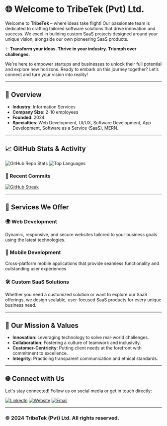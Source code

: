 # 🌐 Welcome to TribeTek (Pvt) Ltd.

Welcome to **TribeTek** – where ideas take flight! Our passionate team is dedicated to crafting tailored software solutions that drive innovation and success. We excel in building custom SaaS projects designed around your unique vision, alongside our own pioneering SaaS products.

✨ **Transform your ideas. Thrive in your industry. Triumph over challenges.**

We're here to empower startups and businesses to unlock their full potential and explore new horizons. Ready to embark on this journey together? Let’s connect and turn your vision into reality!

---

## 🚀 Overview

- **Industry**: Information Services
- **Company Size**: 2-10 employees
- **Founded**: 2024
- **Specialties**: Web Development, UI/UX, Software Development, App Development, Software as a Service (SaaS), MERN.

---

## 📈 GitHub Stats & Activity

![GitHub Repo Stats](https://github-readme-stats.vercel.app/api?username=org/tribetek-pvt-ltd&show_icons=true&theme=radical)
![Top Languages](https://github-readme-stats.vercel.app/api/top-langs/?username=org/tribetek-pvt-ltd&layout=compact&theme=radical)

### 🚀 Recent Commits
<!-- Use GitHub Actions to automatically update this section with the latest commits -->
[![GitHub Streak](https://github-readme-streak-stats.herokuapp.com/?user=TribeTek-pvt-ltd&theme=radical)](https://git.io/streak-stats)

---

## 💼 Services We Offer

### 🌍 Web Development
Dynamic, responsive, and secure websites tailored to your business goals using the latest technologies.

### 📱 Mobile Development
Cross-platform mobile applications that provide seamless functionality and outstanding user experiences.

### 🛠 Custom SaaS Solutions
Whether you need a customized solution or want to explore our SaaS offerings, we design scalable, user-focused SaaS products for every unique business need.


---

## 🎯 Our Mission & Values

- **Innovation**: Leveraging technology to solve real-world challenges.
- **Collaboration**: Fostering a culture of teamwork and inclusivity.
- **Customer-Centricity**: Putting client needs at the forefront with commitment to excellence.
- **Integrity**: Practicing transparent communication and ethical standards.

---

## 🌐 Connect with Us

Let's stay connected! Follow us on social media or get in touch directly:

[![LinkedIn](https://img.shields.io/badge/-LinkedIn-blue?style=flat-square&logo=linkedin&logoColor=white&link=https://linkedin.com/company/tribetek)](https://linkedin.com/company/tribetek)
[![Website](https://img.shields.io/badge/-Website-brightgreen?style=flat-square&logo=google-chrome&logoColor=white&link=https://tribetek.com)](https://tribetek.com)
[![Email](https://img.shields.io/badge/-Email-red?style=flat-square&logo=gmail&logoColor=white&link=mailto:info@tribetek.com)](mailto:info@tribetek.com)

---

### © 2024 TribeTek (Pvt) Ltd. All rights reserved.
